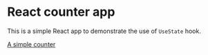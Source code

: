 # React counter app

This is a simple React app to demonstrate the use of `UseState` hook.

[A simple counter](https://drive.google.com/file/d/14IxI2ykgIw89TjT4Jqa_NgvodWI2511z/view?usp=sharing)
